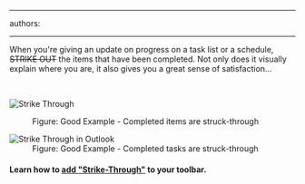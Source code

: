 

---
authors:

---




<span class='intro'> <p>When you're giving an update on progress on a task list or a schedule, <s>STRIKE OUT</s> the items that have been completed. Not only does it visually explain where you are, it also gives you a great sense of satisfaction...</p> </span>

​<dl class="goodImage"><dt><img src="http&#58;//www.ssw.com.au/ssw/Standards/Rules/Images/StrikeThrough.gif" alt="Strike Through" /></dt>
<dd>Figure&#58; Good Example - Completed items are struck-through</dd></dl>
<dl class="goodImage"><dt><img src="http&#58;//www.ssw.com.au/ssw/Standards/Rules/Images/OutlookTaskList.JPG" alt="Strike Through in Outlook" /></dt>
<dd>Figure&#58; Good Example - Completed tasks are struck-through</dd></dl>
<h4>Learn how to <a href="http&#58;//www.ssw.com.au/ssw/KB/KB.asp?KBID=Q803334" target="_blank">add &quot;Strike-Through&quot;</a> to your toolbar.</h4>



